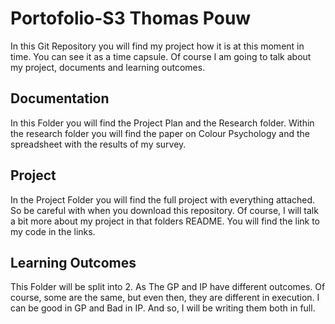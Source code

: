 # Portofolio-S3 Thomas Pouw

In this Git Repository you will find my project how it is at this moment in time. You can see it as a time capsule. 
Of course I am going to talk about my project, documents and learning outcomes.

## Documentation
In this Folder you will find the Project Plan and the Research folder. Within the research folder you will find the paper on Colour Psychology and the spreadsheet with the results of my survey.

## Project
In the Project Folder you will find the full project with everything attached. So be careful with when you download this repository. Of course, I will talk a bit more about my project in that folders README. You will find the link to my code in the links. 

## Learning Outcomes

This Folder will be split into 2. As The GP and IP have different outcomes. Of course, some are the same, but even then, they are different in execution. I can be good in GP and Bad in IP. And so, I will be writing them both in full.

